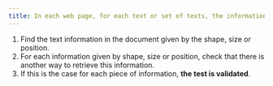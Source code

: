 ```yaml
---
title: In each web page, for each text or set of texts, the information must not be given only [by the shape, size or position](#indication-given-by-the-shape-the-size-or -the position). Is this rule respected?
---
```


1. Find the text information in the document given by the shape, size or position.
2. For each information given by shape, size or position, check that there is another way to retrieve this information.
3. If this is the case for each piece of information, **the test is validated**.
